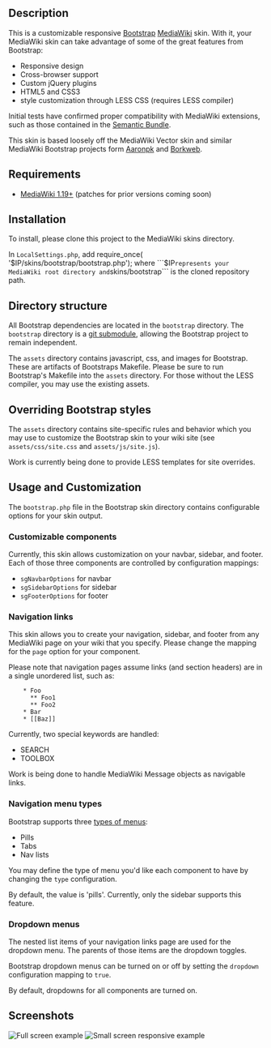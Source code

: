 ## Description ##
This is a customizable responsive [Bootstrap](https://github.com/twitter/bootstrap) [MediaWiki](http://www.mediawiki.org) skin.  With it, your MediaWiki skin can take advantage of some of the great features from Bootstrap:
* Responsive design
* Cross-browser support
* Custom jQuery plugins
* HTML5 and CSS3
* style customization through LESS CSS (requires LESS compiler)

Initial tests have confirmed proper compatibility with MediaWiki extensions, such as those contained in the [Semantic Bundle](http://www.mediawiki.org/wiki/SemanticBundle).

This skin is based loosely off the MediaWiki Vector skin and similar MediaWiki Bootstrap projects form [Aaronpk](https://github.com/aaronpk/Bootstrap-Skin) and [Borkweb](https://github.com/borkweb/bootstrap-mediawiki).

## Requirements ##
* [MediaWiki 1.19+](http://www.mediawiki.org/wiki/Download) (patches for prior versions coming soon)

## Installation ##
To install, please clone this project to the MediaWiki skins directory.

In ```LocalSettings.php```, add
    require_once( '$IP/skins/bootstrap/bootstrap.php');
where ```$IP``` represents your MediaWiki root directory and ```skins/bootstrap``` is the cloned repository path.

## Directory structure ##
All Bootstrap dependencies are located in the ```bootstrap``` directory.  The ```bootstrap``` directory is a [git submodule](http://git-scm.com/docs/git-submodule), allowing the Bootstrap project to remain independent.

The ```assets``` directory contains javascript, css, and images for Bootstrap.  These are artifacts of Bootstraps Makefile.  Please be sure to run Bootstrap's Makefile into the ```assets``` directory.  For those without the LESS compiler, you may use the existing assets. 

## Overriding Bootstrap styles ##
The ```assets``` directory contains site-specific rules and behavior which you may use to customize the Bootstrap skin to your wiki site (see ```assets/css/site.css``` and ```assets/js/site.js```).

Work is currently being done to provide LESS templates for site overrides.

## Usage and Customization ##
The ```bootstrap.php``` file in the Bootstrap skin directory contains configurable options for your skin output.

### Customizable components ###
Currently, this skin allows customization on your navbar, sidebar, and footer.  Each of those three components are controlled by configuration mappings:
* ```sgNavbarOptions``` for navbar
* ```sgSidebarOptions``` for sidebar
* ```sgFooterOptions``` for footer

### Navigation links ###
This skin allows you to create your navigation, sidebar, and footer from any MediaWiki page on your wiki that you specify.  Please change the mapping for the ```page``` option for your component.

Please note that navigation pages assume links (and section headers) are in a single unordered list, such as:
```
    * Foo
      ** Foo1
      ** Foo2
    * Bar
    * [[Baz]]
```

Currently, two special keywords are handled:
* SEARCH
* TOOLBOX

Work is being done to handle MediaWiki Message objects as navigable links.

### Navigation menu types ###
Bootstrap supports three [types of menus](http://twitter.github.com/bootstrap/components.html#navs): 
* Pills
* Tabs
* Nav lists

You may define the type of menu you'd like each component to have by changing the ```type``` configuration.  

By default, the value is 'pills'.  Currently, only the sidebar supports this feature.

### Dropdown menus ###
The nested list items of your navigation links page are used for the dropdown menu.  The parents of those items are the dropdown toggles.

Bootstrap dropdown menus can be turned on or off by setting the ```dropdown``` configuration mapping to ```true```. 

By default, dropdowns for all components are turned on.

## Screenshots ##
![Full screen example](http://db.tt/ye7ULcKC)
![Small screen responsive example](http://db.tt/0llWKCrz)
